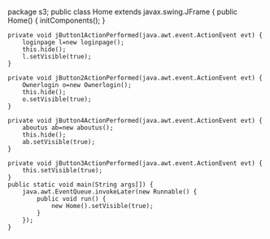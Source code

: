 package s3;
public class Home extends javax.swing.JFrame {
public Home() {
        initComponents();
    }

    private void jButton1ActionPerformed(java.awt.event.ActionEvent evt) {        
        loginpage l=new loginpage();
        this.hide();
        l.setVisible(true);
    }                                        

    private void jButton2ActionPerformed(java.awt.event.ActionEvent evt) {  
        Ownerlogin o=new Ownerlogin();
        this.hide();
        o.setVisible(true);
    }                                        

    private void jButton4ActionPerformed(java.awt.event.ActionEvent evt) {   
        aboutus ab=new aboutus();
        this.hide();
        ab.setVisible(true);
    }                                        

    private void jButton3ActionPerformed(java.awt.event.ActionEvent evt) {  
        this.setVisible(true);
    }                                        
    public static void main(String args[]) {
        java.awt.EventQueue.invokeLater(new Runnable() {
            public void run() {
                new Home().setVisible(true);
            }
        });
    }
